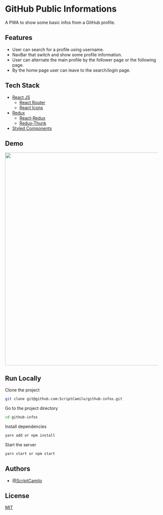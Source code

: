 
# GitHub Public Informations

A PWA to show some basic infos from a GitHub profile.


## Features

- User can search for a profile using username.
- NavBar that switch and show some profile information.
- User can alternate the main profile by the follower page or the following page.
- By the home page user can leave to the search/login page.

  
## Tech Stack

* [React JS](https://reactjs.org)
    * [React Router](https://reactrouter.com/)
    * [React Icons](https://react-icons.github.io/react-icons/)
* [Redux](https://redux.js.org/)
    * [React-Redux](https://react-redux.js.org/)
    * [Redux-Thunk](https://github.com/reduxjs/redux-thunk)
* [Styled Components](https://styled-components.com)

  
## Demo

<p align="center">
  <img src="src/assets/readme/githubprofile.gif" height="700"/>
</p>

  
## Run Locally

Clone the project

```bash
git clone git@github.com:ScriptCamilo/github-infos.git
```

Go to the project directory

```bash
cd github-infos
```

Install dependencies

```bash
yarn add or npm install
```

Start the server

```bash
yarn start or npm start
```

  
## Authors

- [@ScriptCamilo](https://www.github.com/scriptcamilo)

## License

[MIT](https://choosealicense.com/licenses/mit/)

 

